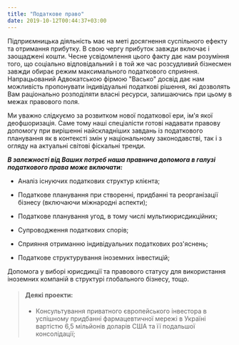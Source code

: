 ```yaml
---
title: "Податкове право"
date: 2019-10-12T00:44:37+03:00
---
```


Підприємницька діяльність має на меті досягнення суспільного ефекту та отримання прибутку. В свою чергу прибуток завжди включає і заощаджені кошти. Чесне усвідомлення цього факту дає нам розуміння того, що соціально відповідальний і в той же час розсудливий бізнесмен завжди обирає режим максимального податкового сприяння. Напрацьований Адвокатською фірмою "Васько" досвід дає нам можливість пропонувати індивідуальні податкові рішення, які дозволять Вам раціонально розподіляти власні ресурси, залишаючись при цьому в межах правового поля.         

Ми уважно слідкуємо за розвитком нової податкової ери, ім'я якої деофшоризація. Саме тому наші спеціалісти готові надавати правову допомогу при вирішенні найскладніших завдань із податкового планування як в контексті змін у національному законодавстві, так і з огляду на актуальні світові фіскальні тренди.  

***В залежності від Ваших потреб наша правнича допомога в галузі податкового права може включати:***

- Аналіз існуючих податкових структур клієнта;

- Податкове планування при створенні, придбанні та реорганізації бізнесу (включаючи міжнародні аспекти);

- Податкове планування угод, в тому числі мультиюрисдикційних;

- Супроводження податкових спорів;

- Сприяння отриманню індивідуальних податкових роз'яснень;

- Податкове структурування іноземних інвестицій;

Допомога у виборі юрисдикції та правового статусу для використання іноземних компаній в структурі глобального бізнесу, тощо.

> #### Деякі проекти:
>
> - Консультування приватного європейського інвестора в успішному придбанні фармацевтичної мережі в Україні вартістю 6,5 мільйонів доларів США та її подальшої консолідації;
